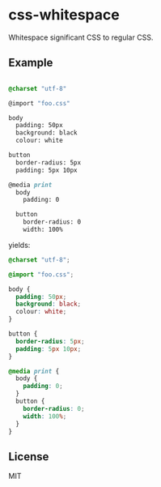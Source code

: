 
# css-whitespace

  Whitespace significant CSS to regular CSS.

## Example

```css

@charset "utf-8"

@import "foo.css"

body
  padding: 50px
  background: black
  colour: white

button
  border-radius: 5px
  padding: 5px 10px

@media print
  body
    padding: 0

  button
    border-radius: 0
    width: 100%
```

yields:

```css
@charset "utf-8";

@import "foo.css";

body {
  padding: 50px;
  background: black;
  colour: white;
}

button {
  border-radius: 5px;
  padding: 5px 10px;
}

@media print {
  body {
    padding: 0;
  }
  button {
    border-radius: 0;
    width: 100%;
  }
}
```

## License 

  MIT
